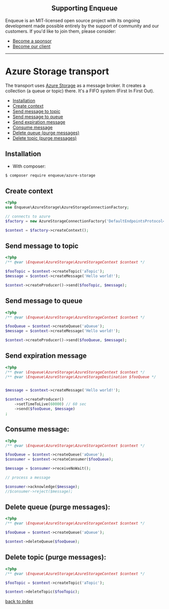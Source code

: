 <h2 align="center">Supporting Enqueue</h2>

Enqueue is an MIT-licensed open source project with its ongoing development made possible entirely by the support of community and our customers. If you'd like to join them, please consider:

- [Become a sponsor](https://www.patreon.com/makasim)
- [Become our client](http://forma-pro.com/)

---

# Azure Storage transport

The transport uses [Azure Storage](https://docs.microsoft.com/en-us/azure/storage/queues/storage-dotnet-how-to-use-queues) as a message broker. 
It creates a collection (a queue or topic) there. It's a FIFO system (First In First Out).
 
* [Installation](#installation)
* [Create context](#create-context)
* [Send message to topic](#send-message-to-topic)
* [Send message to queue](#send-message-to-queue)
* [Send expiration message](#send-expiration-message)
* [Consume message](#consume-message)
* [Delete queue (purge messages)](#delete-queue-purge-messages)
* [Delete topic (purge messages)](#delete-topic-purge-messages)

## Installation

* With composer:

```bash
$ composer require enqueue/azure-storage
```

## Create context

```php
<?php
use Enqueue\AzureStorage\AzureStorageConnectionFactory;

// connects to azure
$factory = new AzureStorageConnectionFactory('DefaultEndpointsProtocol=https;AccountName=<accountname>;AccountKey=<youraccountkey>');

$context = $factory->createContext();

```

## Send message to topic

```php
<?php
/** @var \Enqueue\AzureStorage\AzureStorageContext $context */

$fooTopic = $context->createTopic('aTopic');
$message = $context->createMessage('Hello world!');

$context->createProducer()->send($fooTopic, $message);
```

## Send message to queue 

```php
<?php
/** @var \Enqueue\AzureStorage\AzureStorageContext $context */

$fooQueue = $context->createQueue('aQueue');
$message = $context->createMessage('Hello world!');

$context->createProducer()->send($fooQueue, $message);
```

## Send expiration message

```php
<?php
/** @var \Enqueue\AzureStorage\AzureStorageContext $context */
/** @var \Enqueue\AzureStorage\AzureStorageDestination $fooQueue */


$message = $context->createMessage('Hello world!');

$context->createProducer()
    ->setTimeToLive(60000) // 60 sec
    ->send($fooQueue, $message)
;
```

## Consume message:

```php
<?php
/** @var \Enqueue\AzureStorage\AzureStorageContext $context */

$fooQueue = $context->createQueue('aQueue');
$consumer = $context->createConsumer($fooQueue);

$message = $consumer->receiveNoWait();

// process a message

$consumer->acknowledge($message);
//$consumer->reject($message);
```

## Delete queue (purge messages):

```php
<?php
/** @var \Enqueue\AzureStorage\AzureStorageContext $context */

$fooQueue = $context->createQueue('aQueue');

$context->deleteQueue($fooQueue);
```

## Delete topic (purge messages):

```php
<?php
/** @var \Enqueue\AzureStorage\AzureStorageContext $context */

$fooTopic = $context->createTopic('aTopic');

$context->deleteTopic($fooTopic);
```

[back to index](../index.md)